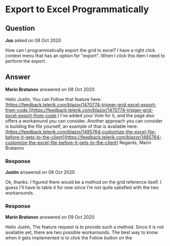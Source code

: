 # Export to Excel Programmatically

## Question

**Jus** asked on 08 Oct 2020

How can I programmatically export the grid to excel? I have a right click context menu that has an option for "export". When I click this item I need to perform the export.

## Answer

**Marin Bratanov** answered on 08 Oct 2020

Hello Justin, You can Follow that feature here: [https://feedback.telerik.com/blazor/1470774-trigger-grid-excel-export-from-code.](https://feedback.telerik.com/blazor/1470774-trigger-grid-excel-export-from-code.) I've added your Vote for it, and the page also offers a workaround you can consider. Another approach you can consider is building the file yourself, an example of that is available here: [https://feedback.telerik.com/blazor/1485764-customize-the-excel-file-before-it-gets-to-the-client](https://feedback.telerik.com/blazor/1485764-customize-the-excel-file-before-it-gets-to-the-client) Regards, Marin Bratanov

### Response

**Justin** answered on 08 Oct 2020

Ok, thanks. I figured there would be a method on the grid reference itself. I guess I'll have to table it for now since I'm not quite satisfied with the two workarounds.

### Response

**Marin Bratanov** answered on 09 Oct 2020

Hello Justin, The feature request is to provide such a method. Since it is not available yet, there are two possible workarounds. The best way to know when it gets implemented is to click the Follow button on the
